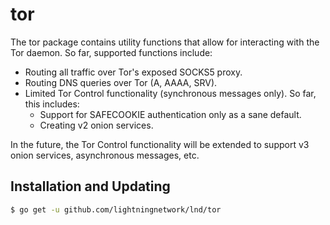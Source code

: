 tor
===

The tor package contains utility functions that allow for interacting with the
Tor daemon. So far, supported functions include:

* Routing all traffic over Tor's exposed SOCKS5 proxy.
* Routing DNS queries over Tor (A, AAAA, SRV).
* Limited Tor Control functionality (synchronous messages only). So far, this
includes:
  * Support for SAFECOOKIE authentication only as a sane default.
  * Creating v2 onion services.

In the future, the Tor Control functionality will be extended to support v3
onion services, asynchronous messages, etc.

## Installation and Updating

```bash
$ go get -u github.com/lightningnetwork/lnd/tor
```
